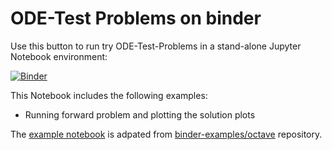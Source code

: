 # ODE-Test Problems on binder

Use this button to run try ODE-Test-Problems in a stand-alone Jupyter Notebook environment: 

[![Binder](https://mybinder.org/badge_logo.svg)](https://mybinder.org/v2/gh/elswit/otp-binder.git/HEAD?labpath=quick-start.ipynb)

This Notebook includes the following examples: 

  * Running forward problem and plotting the solution plots

The [example notebook](index.ipynb) is adpated from [binder-examples/octave](https://github.com/binder-examples/octave) repository.
